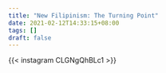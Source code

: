 ```yaml
---
title: "New Filipinism: The Turning Point"
date: 2021-02-12T14:33:15+08:00
tags: []
draft: false
---
```

{{< instagram CLGNgQhBLc1 >}}
